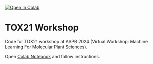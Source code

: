 [![Open In Colab](https://colab.research.google.com/assets/colab-badge.svg)](https://colab.research.google.com/drive/1ZqnCe2hPd7Y1FjpH1jt3CaQAdcl6e-cx?usp=sharing)

# TOX21 Workshop
Code for TOX21 workshop at ASPB 2024 (Virtual Workshop: Machine Learning For Molecular Plant Sciences).

Open [Colab Notebook](https://colab.research.google.com/drive/1ZqnCe2hPd7Y1FjpH1jt3CaQAdcl6e-cx?usp=sharing) and follow instructions.
